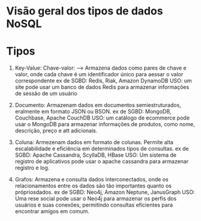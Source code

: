 # Visão geral dos tipos de dados NoSQL

# Tipos 
1. Key-Value: Chave-valor:
    --> Armazena dados como pares de chave e valor, onde cada chave é um identificador único para aessar o valor correspondente
    ex de SGBD: Redis, Riak, Amazon DynamoDB
    USO: um site pode usar um banco de dados Redis para armazenar informações de sessão de um usuário

2. Documento:
    Armazenam dados em documentos semiestruturados, eralmente em formato JSON ou BSON. 
    ex de SGBD: MongoDB, Couchbase, Apache CouchDB
    USO: um catálogo de ecommerce pode usar o MongoDB para armazenar informações de produtos, como nome, descrição, preço e att adicionais.

3. Coluna:
    Armezenam dados em formato de colunas. Permite alta escalabilidade e eficiência em determinados tipos de consultas.
    ex de SGBD:  Apache Cassandra, ScyllaDB, HBase
    USO: Um sistema de registro de aplicativos pode usar o apache cassandra para armazenar registro e log.

4. Grafos:
    Armazena e consulta dados interconectados, onde os relacionamentos entre os dados são tão importantes quanto os própriosdados.
    ex de SGBD: Neo4j, Amazon Neptune, JanusGraph
    USO: Uma rese social pode usar o Neo4j para armazenar os perfis dos usuários e suas conexões, permitindo consultas eficientes para encontrar amigos em comum.



